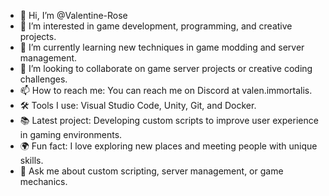 - 👋 Hi, I’m @Valentine-Rose
- 👀 I’m interested in game development, programming, and creative projects.
- 🌱 I’m currently learning new techniques in game modding and server management.
- 💞️ I’m looking to collaborate on game server projects or creative coding challenges.
- 📫 How to reach me: You can reach me on Discord at valen.immortalis.
- 🛠️ Tools I use: Visual Studio Code, Unity, Git, and Docker.
- 📚 Latest project: Developing custom scripts to improve user experience in gaming environments.
- 🌍 Fun fact: I love exploring new places and meeting people with unique skills.
- 💬 Ask me about custom scripting, server management, or game mechanics.



